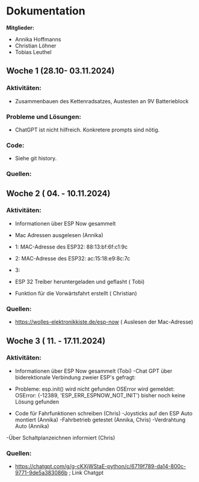 # Dokumentation <TEAMNAME>

**Mitglieder:**
- Annika Hoffmanns
- Christian Löhner
- Tobias Leuthel

## Woche 1 (28.10- 03.11.2024)

### Aktivitäten:
- Zusammenbauen des Kettenradsatzes, Austesten an 9V Batterieblock

### Probleme und Lösungen:
- ChatGPT ist nicht hilfreich. Konkretere prompts sind nötig.

### Code:
- Siehe git history.

### Quellen:



## Woche 2 ( 04. - 10.11.2024)

### Aktivitäten:
- Informationen über ESP Now gesammelt
 - Mac Adressen ausgelesen (Annika) 
-   1: MAC-Adresse des ESP32: 88:13:bf:6f:c1:9c
-   2: MAC-Adresse des ESP32: ac:15:18:e9:8c:7c
-   3:

 - ESP 32 Treiber heruntergeladen und geflasht ( Tobi) 
 - Funktion für die Vorwärtsfahrt erstellt ( Christian) 


### Quellen:
 - https://wolles-elektronikkiste.de/esp-now    ( Auslesen der Mac-Adresse) 




## Woche 3 ( 11. - 17.11.2024)

### Aktivitäten:
- Informationen über ESP Now gesammelt (Tobi)
 -Chat GPT über biderektionale Verbindung zweier ESP's gefragt:
 - Probleme: esp.init() wird nicht gefunden
             OSError wird gemeldet: OSError: (-12389, 'ESP_ERR_ESPNOW_NOT_INIT')
             bisher noch keine Lösung gefunden

- Code für Fahrfunktionen schreiben (Chris)
 -Joysticks auf den ESP Auto montiert (Annika)
 -Fahrbetrieb getestet (Annika, Chris)
 -Verdrahtung Auto (Annika)
 
-Über Schaltplanzeichnen informiert (Chris)


### Quellen:
 - https://chatgpt.com/g/g-cKXjWStaE-python/c/6719f789-da14-800c-9771-9de5a383086b ; Link Chatgpt